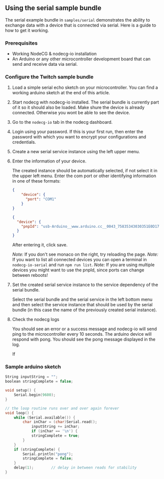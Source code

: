 ## Using the serial sample bundle

The serial example bundle in `samples/serial` demonstrates the ability to exchange data with a device that is connected via serial. Here is a guide to how to get it working.

### Prerequisites

-   Working NodeCG & nodecg-io installation
-   An Arduino or any other microcontroller development board that can send and receive data via serial.

### Configure the Twitch sample bundle

1. Load a simple serial echo sketch on your microcontroller. You can find a working arduino sketch at the end of this article.

2. Start nodecg with nodecg-io installed. The serial bundle is currently part of it so it should also be loaded. Make shure the device is already connected. Otherwise you wont be able to see the device.

3. Go to the `nodecg-io` tab in the nodecg dashboard.

4. Login using your password. If this is your first run, then enter the password with which you want to encrypt your configurations and credentials.

5. Create a new serial service instance using the left upper menu.

6. Enter the information of your device.

    The created instance should be automatically selected, if not select it in the upper left menu. Enter the com port or other identifying information in one of these formats:

    ```json
    {
        "device": {
          "port": "COM1"
        }
    }
    ```

    ```json
    {
      "device": {
        "pnpId": "usb-Arduino__www.arduino.cc__0043_75835343030351E0D171-if00"
      }
    }
    ```

    After entering it, click save.

    _Note:_ If you don't see monaco on the right, try reloading the page.
    _Note:_ If you want to list all connected devices you can open a terminal in `nodecg-io-serial` and run `npm run list`.
    _Note:_ If you are using multiple devices you might want to use the pnpId, since ports can change between reboots!

7. Set the created serial service instance to the service dependency of the serial bundle.

    Select the serial bundle and the serial service in the left bottom menu and then select the service instance that should be used by the serial bundle (in this case the name of the previously created serial instance).

8. Check the nodecg logs

    You should see an error or a success message and nodecg-io will send ping to the microcontroller every 10 seconds. The arduino device will respond with pong. You should see the pong message displayed in the log.

    If 

### Sample arduino sketch

```cpp
String inputString = "";     
boolean stringComplete = false; 

void setup() {
    Serial.begin(9600);
}

// the loop routine runs over and over again forever
void loop() {
    while (Serial.available()) {
        char inChar = (char)Serial.read();
            inputString += inChar;
            if (inChar == '\n') {
            stringComplete = true;
        }
    }
    if (stringComplete) {
        Serial.println("pong");
        stringComplete = false;
    }
    delay(1);        // delay in between reads for stability
}
```
